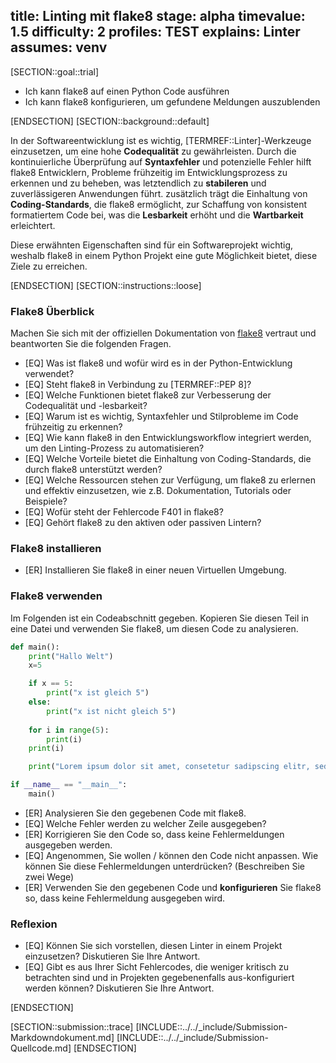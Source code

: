 title: Linting mit flake8
stage: alpha
timevalue: 1.5
difficulty: 2
profiles: TEST
explains: Linter
assumes: venv
---

[SECTION::goal::trial]

- Ich kann flake8 auf einen Python Code ausführen
- Ich kann flake8 konfigurieren, um gefundene Meldungen auszublenden

[ENDSECTION]
[SECTION::background::default]

In der Softwareentwicklung ist es wichtig, [TERMREF::Linter]-Werkzeuge einzusetzen, um eine hohe
**Codequalität** zu gewährleisten. Durch die kontinuierliche Überprüfung auf **Syntaxfehler** und
potenzielle Fehler hilft flake8 Entwicklern, Probleme frühzeitig im Entwicklungsprozess zu erkennen
und zu beheben, was letztendlich zu **stabileren** und zuverlässigeren Anwendungen führt.
zusätzlich trägt die Einhaltung von **Coding-Standards**, die flake8 ermöglicht, zur Schaffung von
konsistent formatiertem Code bei, was die **Lesbarkeit** erhöht und die **Wartbarkeit** erleichtert.

Diese erwähnten Eigenschaften sind für ein Softwareprojekt wichtig, weshalb flake8 in einem Python
Projekt eine gute Möglichkeit bietet, diese Ziele zu erreichen.

[ENDSECTION]
[SECTION::instructions::loose]

### Flake8 Überblick

Machen Sie sich mit der offiziellen Dokumentation von [flake8](https://flake8.pycqa.org/en/latest/)
vertraut und beantworten Sie die folgenden Fragen.

- [EQ] Was ist flake8 und wofür wird es in der Python-Entwicklung verwendet?
- [EQ] Steht flake8 in Verbindung zu [TERMREF::PEP 8]?
- [EQ] Welche Funktionen bietet flake8 zur Verbesserung der Codequalität und -lesbarkeit?
- [EQ] Warum ist es wichtig, Syntaxfehler und Stilprobleme im Code frühzeitig zu erkennen?
- [EQ] Wie kann flake8 in den Entwicklungsworkflow integriert werden, um den Linting-Prozess zu
  automatisieren?
- [EQ] Welche Vorteile bietet die Einhaltung von Coding-Standards, die durch flake8 unterstützt
  werden?
- [EQ] Welche Ressourcen stehen zur Verfügung, um flake8 zu erlernen und effektiv einzusetzen,
  wie z.B. Dokumentation, Tutorials oder Beispiele?
- [EQ] Wofür steht der Fehlercode F401 in flake8?
- [EQ] Gehört flake8 zu den aktiven oder passiven Lintern?

### Flake8 installieren

- [ER] Installieren Sie flake8 in einer neuen Virtuellen Umgebung.

### Flake8 verwenden

Im Folgenden ist ein Codeabschnitt gegeben. Kopieren Sie diesen Teil in eine Datei und verwenden Sie
flake8, um diesen Code zu analysieren.

```Python
def main():
    print("Hallo Welt")
    x=5   

    if x == 5:
        print("x ist gleich 5")
    else:
        print("x ist nicht gleich 5")
    
    for i in range(5):
        print(i)
    print(i)

    print("Lorem ipsum dolor sit amet, consetetur sadipscing elitr, sed diam nonumy eirmod tempor invidunt ut labore et dolore magna aliquyam erat,")

if __name__ == "__main__":
    main()
```

- [ER] Analysieren Sie den gegebenen Code mit flake8.
- [EQ] Welche Fehler werden zu welcher Zeile ausgegeben?
- [ER] Korrigieren Sie den Code so, dass keine Fehlermeldungen ausgegeben werden.
- [EQ] Angenommen, Sie wollen / können den Code nicht anpassen. Wie können Sie diese Fehlermeldungen
  unterdrücken? (Beschreiben Sie zwei Wege)
- [ER] Verwenden Sie den gegebenen Code und **konfigurieren** Sie flake8 so, dass keine
  Fehlermeldung ausgegeben wird.

### Reflexion

- [EQ] Können Sie sich vorstellen, diesen Linter in einem Projekt einzusetzen? Diskutieren Sie Ihre
  Antwort.
- [EQ] Gibt es aus Ihrer Sicht Fehlercodes, die weniger kritisch zu betrachten sind und in Projekten
  gegebenenfalls aus-konfiguriert werden können? Diskutieren Sie Ihre Antwort.


[ENDSECTION]

[SECTION::submission::trace]
[INCLUDE::../../_include/Submission-Markdowndokument.md]
[INCLUDE::../../_include/Submission-Quellcode.md]
[ENDSECTION]
